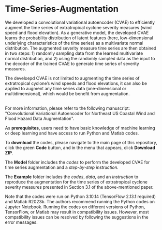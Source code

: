 # Time-Series-Augmentation
We developed a convolutional variational autoencoder (CVAE) to efficiently augment the time series of extratropical cyclone severity measures (wind speed and flood elevation). 
As a generative model, the developed CVAE learns the probability distribution of latent features (here, low-dimensional underlying characteristics of the time series) as a multivariate normal distribution. 
The augmented severity measure time series are then obtained in two steps: 1) randomly sampling data from the learned multivariate normal distribution, and 2) using the randomly sampled data as the input to the decoder of the trained CVAE to generate time series of severity measures.

The develoepd CVAE is not limited to augmenting the time series of extratropical cyclone’s wind speeds and flood elevations, it can also be applied to augment any time series data (one-dimensional or multidimensional), which would be benefit from augmentation. 
<br/><br/>

For more information, please refer to the following manuscript:
"Convolutional Variational Autoencoder for Northeast US Coastal Wind and Flood Hazard Data Augmentation".


As **prerequisites**, users need to have basic knowledge of machine learning or deep learning and have access to run Python and Matlab codes.

To **download** the codes, please navigate to the main page of this repository, click the green **Code** button, and in the menu that appears, click **Download ZIP**. 

The **Model** folder includes the *codes* to perform the developed CVAE for time series augmentation and a *step-by-step instruction*. 

The **Example** folder includes the *codes*, *data*, and an *instruction* to reproduce the augmentation for the time series of extratropical cyclone severity measures presented in Section 3.1 of the above-mentioned paper.
<br/>

Note that the codes were run on Python 3.10.14 (TensorFlow 2.13.1 required) and Matlab R2023b. The authors recommend running the Python codes on Jupyter Notebook. Running the codes on different versions of Python, TensorFlow, or Matlab may result in compatibility issues. However, most compatibility issues can be resolved by following the suggestions in the error messages.
